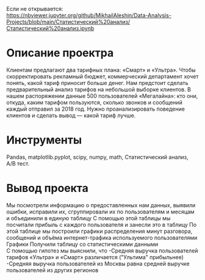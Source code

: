 Если не открывается: https://nbviewer.jupyter.org/github/MikhailAleshin/Data-Analysis-Projects/blob/main/Статистический%20анализ/Статистический%20анализ.ipynb
# Описание проектра
Клиентам предлагают два тарифных плана: «Смарт» и «Ультра». Чтобы скорректировать рекламный бюджет, коммерческий департамент хочет понять, какой тариф приносит больше денег.
Нам предстоит сделать предварительный анализ тарифов на небольшой выборке клиентов. В нашем распоряжении данные 500 пользователей «Мегалайна»: кто они, откуда, каким тарифом 
пользуются, сколько звонков и сообщений каждый отправил за 2018 год. Нужно проанализировать поведение клиентов и сделать вывод — какой тариф лучше.
# Инструменты
Pandas, matplotlib.pyplot, scipy, numpy, math, Статистический анализ, A/B тест.

# Вывод проекта
Мы посмотрели информацию о предоставленных нам данных, выявили ошибки, исправили их, сгруппировали их по пользователям и месяцам и объединили в единую таблицу 
С помощью этой таблицы мы посчитали прибыль с каждого пользователя и занесли это в таблицу 
По этой таблице мы построили графики распределения минут разговора, сообщений и объёма интернет-трафика используемого пользователями Графики Получили таблицу со статистическими данными  
С помощью гипотез мы выяснили, что
-Средняя выручка пользователей тарифов «Ультра» и «Смарт» различается ("Ультима" прибыльнее)
-Средняя выручка пользователей из Москвы равна средней выручке пользователей из других регионов

